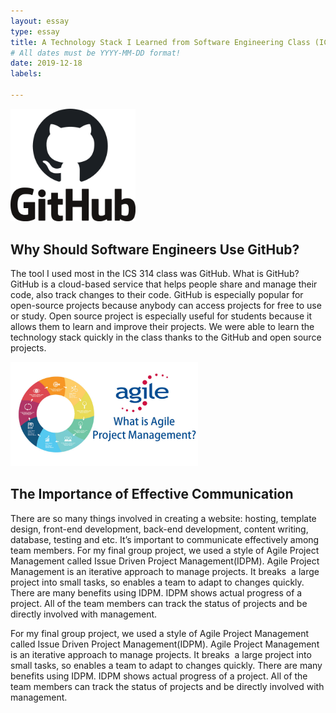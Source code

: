 ```yaml
---
layout: essay
type: essay
title: A Technology Stack I Learned from Software Engineering Class (ICS 314)
# All dates must be YYYY-MM-DD format!
date: 2019-12-18
labels:

---
```

<img class="ui image" src="../images/github_PNG20.png" width="200" class="ui medium right floated image">

## Why Should Software Engineers Use GitHub?

The tool I used most in the ICS 314 class was GitHub. What is GitHub? GitHub is a cloud-based service that helps people share and manage their code, also track changes to their code. GitHub is especially popular for open-source projects because anybody can access projects for free to use or study. Open source project is especially useful for students because it allows them to learn and improve their projects. We were able to learn the technology stack quickly in the class thanks to the GitHub and open source projects. 

<img class="ui image" src="../images/agile.jpg" width="300">

## The Importance of Effective Communication

There are so many things involved in creating a website: hosting, template design, front-end development, back-end development, content writing, database, testing and etc. It’s important to communicate effectively among team members. For my final group project, we used a style of Agile Project Management called Issue Driven Project Management(IDPM). Agile Project Management is an iterative approach to manage projects. It breaks  a large project into small tasks, so enables a team to adapt to changes quickly. There are many benefits using IDPM. IDPM shows actual progress of a project. All of the team members can track the status of projects and be directly involved with management. 

For my final group project, we used a style of Agile Project Management called Issue Driven Project Management(IDPM). Agile Project Management is an iterative approach to manage projects. It breaks  a large project into small tasks, so enables a team to adapt to changes quickly. There are many benefits using IDPM. IDPM shows actual progress of a project. All of the team members can track the status of projects and be directly involved with management.



